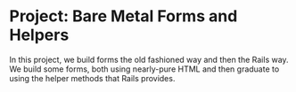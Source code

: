 # Project: Bare Metal Forms and Helpers

In this project, we build forms the old fashioned way and then the Rails way. We build some forms, both using nearly-pure HTML and then graduate to using the helper methods that Rails provides.